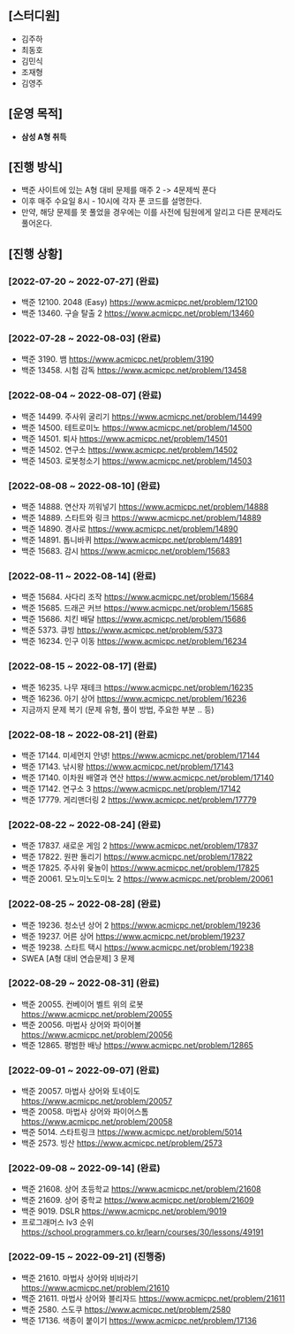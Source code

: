 ## [스터디원]

- 김주하
- 최동호
- 김민식
- 조재형
- 김영주



## [운영 목적]

- **삼성 A형 취득**




## [진행 방식]

- 백준 사이트에 있는 A형 대비 문제를 매주 2 -> 4문제씩 푼다
- 이후 매주 수요일 8시 - 10시에 각자 푼 코드를 설명한다.
- 만약, 해당 문제를 못 풀었을 경우에는 이를 사전에 팀원에게 알리고 다른 문제라도 풀어온다.




## [진행 상황]

### [2022-07-20 ~ 2022-07-27] (완료)
* 백준 12100. 2048 (Easy) https://www.acmicpc.net/problem/12100
* 백준 13460. 구슬 탈출 2 https://www.acmicpc.net/problem/13460

### [2022-07-28 ~ 2022-08-03] (완료)
* 백준 3190. 뱀 https://www.acmicpc.net/problem/3190
* 백준 13458. 시험 감독 https://www.acmicpc.net/problem/13458

### [2022-08-04 ~ 2022-08-07] (완료)
* 백준 14499. 주사위 굴리기 https://www.acmicpc.net/problem/14499
* 백준 14500. 테트로미노 https://www.acmicpc.net/problem/14500
* 백준 14501. 퇴사 https://www.acmicpc.net/problem/14501
* 백준 14502. 연구소 https://www.acmicpc.net/problem/14502
* 백준 14503. 로봇청소기 https://www.acmicpc.net/problem/14503

### [2022-08-08 ~ 2022-08-10] (완료)
* 백준 14888. 연산자 끼워넣기 https://www.acmicpc.net/problem/14888
* 백준 14889. 스타트와 링크 https://www.acmicpc.net/problem/14889
* 백준 14890. 경사로 https://www.acmicpc.net/problem/14890
* 백준 14891. 톱니바퀴 https://www.acmicpc.net/problem/14891
* 백준 15683. 감시 https://www.acmicpc.net/problem/15683

### [2022-08-11 ~ 2022-08-14] (완료)
* 백준 15684. 사다리 조작 https://www.acmicpc.net/problem/15684
* 백준 15685. 드래곤 커브 https://www.acmicpc.net/problem/15685
* 백준 15686. 치킨 배달 https://www.acmicpc.net/problem/15686
* 백준 5373. 큐빙 https://www.acmicpc.net/problem/5373
* 백준 16234. 인구 이동 https://www.acmicpc.net/problem/16234

### [2022-08-15 ~ 2022-08-17] (완료)
* 백준 16235. 나무 재테크 https://www.acmicpc.net/problem/16235
* 백준 16236. 아기 상어 https://www.acmicpc.net/problem/16236
* 지금까지 문제 복기 (문제 유형, 풀이 방법, 주요한 부분 .. 등)

### [2022-08-18 ~ 2022-08-21] (완료)
* 백준 17144. 미세먼지 안녕! https://www.acmicpc.net/problem/17144
* 백준 17143. 낚시왕 https://www.acmicpc.net/problem/17143
* 백준 17140. 이차원 배열과 연산 https://www.acmicpc.net/problem/17140
* 백준 17142. 연구소 3 https://www.acmicpc.net/problem/17142
* 백준 17779. 게리맨더링 2 https://www.acmicpc.net/problem/17779

### [2022-08-22 ~ 2022-08-24] (완료)
* 백준 17837. 새로운 게임 2 https://www.acmicpc.net/problem/17837
* 백준 17822. 원판 돌리기 https://www.acmicpc.net/problem/17822
* 백준 17825. 주사위 윷놀이 https://www.acmicpc.net/problem/17825
* 백준 20061. 모노미노도미노 2 https://www.acmicpc.net/problem/20061

### [2022-08-25 ~ 2022-08-28] (완료)
* 백준 19236. 청소년 상어 2 https://www.acmicpc.net/problem/19236
* 백준 19237. 어른 상어 https://www.acmicpc.net/problem/19237
* 백준 19238. 스타트 택시 https://www.acmicpc.net/problem/19238
* SWEA [A형 대비 연습문제] 3 문제

### [2022-08-29 ~ 2022-08-31] (완료)
* 백준 20055. 컨베이어 벨트 위의 로봇 https://www.acmicpc.net/problem/20055
* 백준 20056. 마법사 상어와 파이어볼 https://www.acmicpc.net/problem/20056
* 백준 12865. 평범한 배낭 https://www.acmicpc.net/problem/12865

### [2022-09-01 ~ 2022-09-07] (완료)
* 백준 20057. 마법사 상어와 토네이도 https://www.acmicpc.net/problem/20057
* 백준 20058. 마법사 상어와 파이어스톰 https://www.acmicpc.net/problem/20058
* 백준 5014. 스타트링크 https://www.acmicpc.net/problem/5014
* 백준 2573. 빙산 https://www.acmicpc.net/problem/2573

### [2022-09-08 ~ 2022-09-14] (완료)
* 백준 21608. 상어 초등학교 https://www.acmicpc.net/problem/21608
* 백준 21609. 상어 중학교 https://www.acmicpc.net/problem/21609
* 백준 9019. DSLR https://www.acmicpc.net/problem/9019
* 프로그래머스 lv3 순위 https://school.programmers.co.kr/learn/courses/30/lessons/49191

### [2022-09-15 ~ 2022-09-21] (진행중)
* 백준 21610. 마법사 상어와 비바라기 https://www.acmicpc.net/problem/21610
* 백준 21611. 마법사 상어와 블리자드 https://www.acmicpc.net/problem/21611
* 백준 2580. 스도쿠 https://www.acmicpc.net/problem/2580
* 백준 17136. 색종이 붙이기 https://www.acmicpc.net/problem/17136

